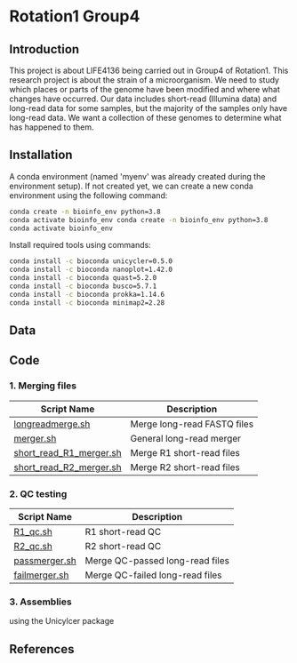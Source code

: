 # Rotation1 Group4
## Introduction
This project is about LIFE4136 being carried out in Group4 of Rotation1. This research project is about the strain of a microorganism. We need to study which places or parts of the genome have been modified and where what changes have occurred. Our data includes short-read (Illumina data) and long-read data for some samples, but the majority of the samples only have long-read data. We want a collection of these genomes to determine what has happened to them.
## Installation
A conda environment (named 'myenv' was already created during the environment setup). If not created yet, we can create a new conda environment using the following command:

```bash
conda create -n bioinfo_env python=3.8
conda activate bioinfo_env conda create -n bioinfo_env python=3.8
conda activate bioinfo_env
```
Install required tools using commands:
```bash
conda install -c bioconda unicycler=0.5.0
conda install -c bioconda nanoplot=1.42.0
conda install -c bioconda quast=5.2.0
conda install -c bioconda busco=5.7.1
conda install -c bioconda prokka=1.14.6
conda install -c bioconda minimap2=2.28
```
## Data

## Code
### 1. Merging files
| Script Name                                      | Description                     |
|--------------------------------------------------|----------------------------------|
| [longreadmerge.sh](/merged_files/merger/longreadmerge.sh) | Merge long-read FASTQ files    |
| [merger.sh](/merged_files/merger/merger.sh)   | General long-read merger        |
| [short_read_R1_merger.sh](/merged_files/merger/short_read_R1_merger.sh) | Merge R1 short-read files       |
| [short_read_R2_merger.sh](/merged_files/merger/short_read_R2_merger.sh) | Merge R2 short-read files       |
### 2. QC testing
| Script Name                                      | Description                     |
|--------------------------------------------------|----------------------------------|
| [R1_qc.sh](/merged_files/merger/R1_qc.sh)     | R1 short-read QC                |
| [R2_qc.sh](/merged_files/merger/R2_qc.sh)     | R2 short-read QC                |
| [passmerger.sh](/merged_files/merger/passmerger.sh) | Merge QC-passed long-read files |
| [failmerger.sh](/merged_files/merger/failmerger.sh) | Merge QC-failed long-read files |
### 3. Assemblies
using the Unicylcer package

## References
